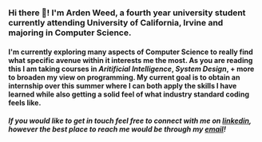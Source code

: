 ### Hi there 👋! I'm Arden Weed, a fourth year university student currently attending University of California, Irvine and majoring in Computer Science.

#### I'm currently exploring many aspects of Computer Science to really find what specific avenue within it interests me the most. As you are reading this I am taking courses in *Aritificial Intelligence*, *System Design*, **+** **more** to broaden my view on programming. My current goal is to obtain an internship over this summer where I can both apply the skills I have learned while also getting a solid feel of what industry standard coding feels like. 

##### If you would like to get in touch feel free to connect with me on **[linkedin](https://www.linkedin.com/in/arden-weed/)**, however the best place to reach me would be through my **[email](mailto:ardenjweed@gmail.com?subject=[GitHub])**! 
